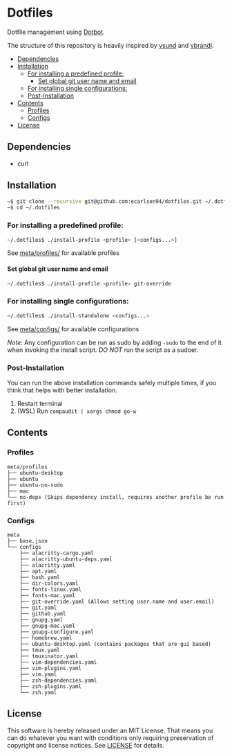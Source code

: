 # Dotfiles
Dotfile management using [Dotbot](https://github.com/anishathalye/dotbot).

The structure of this repository is heavily inspired by [vsund](https://github.com/vsund/dotfiles) and [vbrandl](https://github.com/vbrandl/dotfiles).

<!-- TOC GFM -->

- [Dependencies](#dependencies)
- [Installation](#installation)
    - [For installing a predefined profile:](#for-installing-a-predefined-profile)
        - [Set global git user name and email](#set-global-git-user-name-and-email)
    - [For installing single configurations:](#for-installing-single-configurations)
    - [Post-Installation](#post-installation)
- [Contents](#contents)
    - [Profiles](#profiles)
    - [Configs](#configs)
- [License](#license)

<!-- /TOC -->

## Dependencies
- curl

## Installation

```bash
~$ git clone --recursive git@github.com:ecarlson94/dotfiles.git ~/.dotfiles
~$ cd ~/.dotfiles
```

### For installing a predefined profile:

```bash
~/.dotfiles$ ./install-profile <profile> [<configs...>]
```
See [meta/profiles/](./meta/profiles) for available profiles


#### Set global git user name and email

```bash
~/.dotfiles$ ./install-profile <profile> git-override
```

### For installing single configurations:

```bash
~/.dotfiles$ ./install-standalone <configs...>
```
See [meta/configs/](./meta/configs) for available configurations

_*Note:*_ Any configuration can be run as sudo by adding `-sudo` to the end of it when invoking the install script.
*DO NOT* run the script as a sudoer.

### Post-Installation
You can run the above installation commands safely multiple times, if you think that helps with better installation.

1. Restart terminal
1. (WSL) Run `compaudit | xargs chmod go-w`

## Contents

### Profiles
```
meta/profiles
├── ubuntu-desktop
├── ubuntu
├── ubuntu-no-sudo
├── mac
└── no-deps (Skips dependency install, requires another profile be run first)
```

### Configs
```
meta
├── base.json
└── configs
    ├── alacritty-cargo.yaml
    ├── alacritty-ubuntu-deps.yaml
    ├── alacritty.yaml
    ├── apt.yaml
    ├── bash.yaml
    ├── dir-colors.yaml
    ├── fonts-linux.yaml
    ├── fonts-mac.yaml
    ├── git-override.yaml (Allows setting user.name and user.email)
    ├── git.yaml
    ├── github.yaml
    ├── gnupg.yaml
    ├── gnupg-mac.yaml
    ├── gnupg-configure.yaml
    ├── homebrew.yaml
    ├── ubuntu-desktop.yaml (contains packages that are gui based)
    ├── tmux.yaml
    ├── tmuxinator.yaml
    ├── vim-dependencies.yaml
    ├── vim-plugins.yaml
    ├── vim.yaml
    ├── zsh-dependencies.yaml
    ├── zsh-plugins.yaml
    └── zsh.yaml
```

## License
This software is hereby released under an MIT License. That means you can do whatever you want with conditions only requiring preservation of copyright and license notices.
See [LICENSE](./LICENSE) for details.
